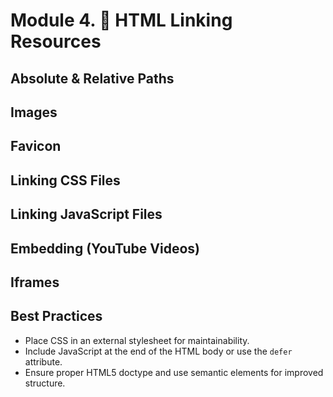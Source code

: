 # Module 4. 🎨 HTML Linking Resources

## Absolute & Relative Paths

## Images

## Favicon

## Linking CSS Files

## Linking JavaScript Files

## Embedding (YouTube Videos)

## Iframes

## Best Practices

- Place CSS in an external stylesheet for maintainability.
- Include JavaScript at the end of the HTML body or use the `defer` attribute.
- Ensure proper HTML5 doctype and use semantic elements for improved structure.